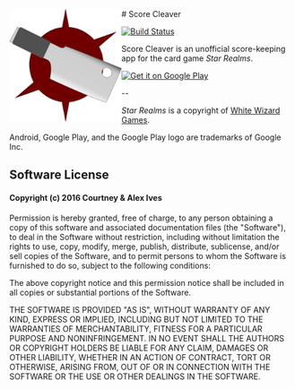 <img align="left" width="200" src="https://raw.githubusercontent.com/Team-Ives/score-cleaver/efccc21475c098b6a3ea4ffb3743acd6e95184d0/app/src/main/res/mipmap/score_cleaver.png">
# Score Cleaver

[![Build Status](https://travis-ci.org/Team-Ives/score-cleaver.svg?branch=alexives%2Ftravis_ci)](https://travis-ci.org/Team-Ives/score-cleaver)

Score Cleaver is an unofficial score-keeping app for the card game *Star Realms*.

<a href='https://play.google.com/store/apps/details?id=mn.ives.scorecleaver&hl=en&utm_source=global_co&utm_medium=prtnr&utm_content=Mar2515&utm_campaign=PartBadge&pcampaignid=MKT-Other-global-all-co-prtnr-py-PartBadge-Mar2515-1'><img alt='Get it on Google Play' src='https://play.google.com/intl/en_us/badges/images/generic/en_badge_web_generic.png' width='160px'/></a>

--

*Star Realms* is a copyright of [White Wizard Games](http://www.whitewizardgames.com/).

Android, Google Play, and the Google Play logo are trademarks of Google Inc.

## Software License
#### Copyright (c) 2016 Courtney & Alex Ives

Permission is hereby granted, free of charge, to any person obtaining a copy of this software and associated documentation files (the "Software"), to deal in the Software without restriction, including without limitation the rights to use, copy, modify, merge, publish, distribute, sublicense, and/or sell copies of the Software, and to permit persons to whom the Software is furnished to do so, subject to the following conditions:

The above copyright notice and this permission notice shall be included in all copies or substantial portions of the Software.

THE SOFTWARE IS PROVIDED "AS IS", WITHOUT WARRANTY OF ANY KIND, EXPRESS OR IMPLIED, INCLUDING BUT NOT LIMITED TO THE WARRANTIES OF MERCHANTABILITY, FITNESS FOR A PARTICULAR PURPOSE AND NONINFRINGEMENT. IN NO EVENT SHALL THE AUTHORS OR COPYRIGHT HOLDERS BE LIABLE FOR ANY CLAIM, DAMAGES OR OTHER LIABILITY, WHETHER IN AN ACTION OF CONTRACT, TORT OR OTHERWISE, ARISING FROM, OUT OF OR IN CONNECTION WITH THE SOFTWARE OR THE USE OR OTHER DEALINGS IN THE SOFTWARE.

